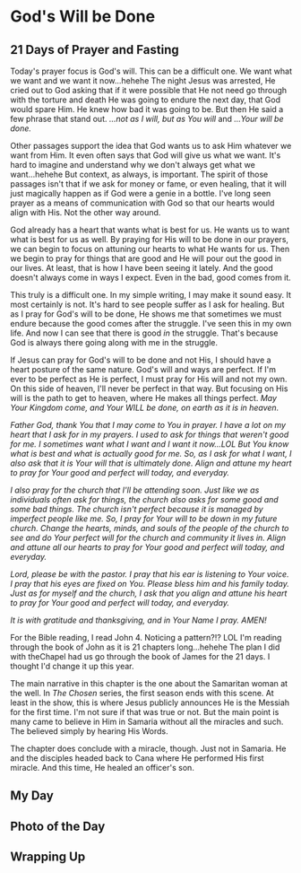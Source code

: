 # God's Will be Done

## 21 Days of Prayer and Fasting

Today's prayer focus is God's will. This can be a difficult one. We want what we want and we want it now...hehehe The night Jesus was arrested, He cried out to God asking that if it were possible that He not need go through with the torture and death He was going to endure the next day, that God would spare Him. He knew how bad it was going to be. But then He said a few phrase that stand out. *...not as I will, but as You will* and *...Your will be done.*

Other passages support the idea that God wants us to ask Him whatever we want from Him. It even often says that God will give us what we want. It's hard to imagine and understand why we don't always get what we want...hehehe But context, as always, is important. The spirit of those passages isn't that if we ask for money or fame, or even healing, that it will just magically happen as if God were a genie in a bottle. I've long seen prayer as a means of communication with God so that our hearts would align with His. Not the other way around.

God already has a heart that wants what is best for us. He wants us to want what is best for us as well. By praying for His will to be done in our prayers, we can begin to focus on attuning our hearts to what He wants for us. Then we begin to pray for things that are good and He will pour out the good in our lives. At least, that is how I have been seeing it lately. And the good doesn't always come in ways I expect. Even in the bad, good comes from it.

This truly is a difficult one. In my simple writing, I may make it sound easy. It most certainly is not. It's hard to see people suffer as I ask for healing. But as I pray for God's will to be done, He shows me that sometimes we must endure because the good comes after the struggle. I've seen this in my own life. And now I can see that there is good *in* the struggle. That's because God is always there going along with me in the struggle.

If Jesus can pray for God's will to be done and not His, I should have a heart posture of the same nature. God's will and ways are perfect. If I'm ever to be perfect as He is perfect, I must pray for His will and not my own. On this side of heaven, I'll never be perfect in that way. But focusing on His will is the path to get to heaven, where He makes all things perfect. *May Your Kingdom come, and Your WILL be done, on earth as it is in heaven.*

*Father God, thank You that I may come to You in prayer. I have a lot on my heart that I ask for in my prayers. I used to ask for things that weren't good for me. I sometimes want what I want and I want it now...LOL But You know what is best and what is actually good for me. So, as I ask for what I want, I also ask that it is Your will that is ultimately done. Align and attune my heart to pray for Your good and perfect will today, and everyday.*

*I also pray for the church that I'll be attending soon. Just like we as individuals often ask for things, the church also asks for some good and some bad things. The church isn't perfect because it is managed by imperfect people like me. So, I pray for Your will to be down in my future church. Change the hearts, minds, and souls of the people of the church to see and do Your perfect will for the church and community it lives in. Align and attune all our hearts to pray for Your good and perfect will today, and everyday.*

*Lord, please be with the pastor. I pray that his ear is listening to Your voice. I pray that his eyes are fixed on You. Please bless him and his family today. Just as for myself and the church, I ask that you align and attune his heart to pray for Your good and perfect will today, and everyday.*

*It is with gratitude and thanksgiving, and in Your Name I pray. AMEN!*

For the Bible reading, I read John 4. Noticing a pattern?!? LOL I'm reading through the book of John as it is 21 chapters long...hehehe The plan I did with theChapel had us go through the book of James for the 21 days. I thought I'd change it up this year.

The main narrative in this chapter is the one about the Samaritan woman at the well. In *The Chosen* series, the first season ends with this scene. At least in the show, this is where Jesus publicly announces He is the Messiah for the first time. I'm not sure if that was true or not. But the main point is many came to believe in Him in Samaria without all the miracles and such. The believed simply by hearing His Words.

The chapter does conclude with a miracle, though. Just not in Samaria. He and the disciples headed back to Cana where He performed His first miracle. And this time, He healed an officer's son.

## My Day



## Photo of the Day



## Wrapping Up

